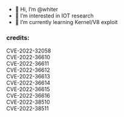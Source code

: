 - 👋 Hi, I’m @whiter
- 👀 I’m interested in IOT research
- 🌱 I’m currently learning Kernel/V8 exploit


### credits:  
CVE-2022-32058  
CVE-2022-36610  
CVE-2022-36611  
CVE-2022-36612  
CVE-2022-36613  
CVE-2022-36614  
CVE-2022-36615  
CVE-2022-36616  
CVE-2022-38510  
CVE-2022-38511  

